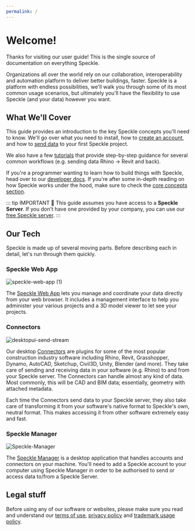 ```yaml
---
permalink: /
---
```


# Welcome!

Thanks for visiting our user guide! This is the single source of documentation on everything Speckle.

Organizations all over the world rely on our collaboration, interoperability and automation platform to deliver better buildings, faster. Speckle is a platform with endless possibilities, we'll walk you through some of its most common usage scenarios, but ultimately you'll have the flexibility to use Speckle (and your data) however you want.

## What We'll Cover

This guide provides an introduction to the key Speckle concepts you'll need to know. We'll go over what you need to install, how to [create an account](/user/quickstart.html#registration), and how to [send data](/user/ui.html#sending-data) to your first Speckle project.

We also have a few [tutorials](https://speckle.systems/tutorials/) that provide step-by-step guidance for several common workflows (e.g. sending data Rhino -> Revit and back).

If you're a programmer wanting to learn how to build things with Speckle, head over to our [developer docs](/dev/). If you're after some in-depth reading on how Speckle works under the hood, make sure to check the [core concepts section](/dev/base).

::: tip IMPORTANT 🙌
This guide assumes you have access to a **Speckle Server**.
If you don't have one provided by your company, you can use our [free Speckle server](https://speckle.systems/getstarted/).
:::

## Our Tech

Speckle is made up of several moving parts. Before describing each in detail, let's run through them quickly.

### Speckle Web App

![speckle-web-app (1)](https://user-images.githubusercontent.com/51519350/186359062-550b8805-1a43-448b-8153-92695c2307ce.png)

The [Speckle Web App](/user/web) lets you manage and coordinate your data directly from your web browser. It includes a management interface to help you administer your various projects and a 3D model viewer to let see your projects.

### Connectors

![desktopui-send-stream](https://user-images.githubusercontent.com/51519350/185949603-bdc88a6a-d7e9-416b-9263-ea5b693604c8.gif)

Our desktop [Connectors](/user/connectors) are plugins for some of the most popular construction industry software including Rhino, Revit, Grasshopper, Dynamo, AutoCAD, Sketchup, Civil3D, Unity, Blender (and more). They take care of sending and receiving data in your software (e.g. Rhino) to and from your Speckle server. The Connectors can handle almost any kind of data. Most commonly, this will be CAD and BIM data; essentially, geometry with attached metadata.

Each time the Connectors send data to your Speckle server, they also take care of transforming it from your software's native format to Speckle's own, neutral format. This makes accessing it from other software extremely easy and fast.

### Speckle Manager

![Speckle-Manager](https://user-images.githubusercontent.com/51519350/185951596-c3b4b52b-c1df-4199-94fd-61246f6227c2.gif)

The [Speckle Manager](/user/manager) is a desktop application that handles accounts and connectors on your machine. You'll need to add a Speckle account to your computer using Speckle Manager in order to be authorised to send or access data to/from a Speckle Server.

## Legal stuff

Before using any of our software or websites, please make sure you read and understand our [terms of use](https://speckle.systems/terms/), [privacy policy](https://speckle.systems/privacy/) and [trademark usage policy](https://speckle.systems/trademark/).

